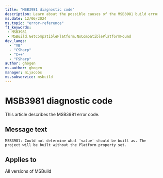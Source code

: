 ```yaml
---
title: "MSB3981 diagnostic code"
description: Learn about the possible causes of the MSB3981 build error, and get troubleshooting tips.
ms.date: 12/06/2024
ms.topic: "error-reference"
f1_keywords:
 - MSB3981
 - MSBuild.GetCompatiblePlatform.NoCompatiblePlatformFound
dev_langs:
  - "VB"
  - "CSharp"
  - "C++"
  - "FSharp"
author: ghogen
ms.author: ghogen
manager: mijacobs
ms.subservice: msbuild
---
```


# MSB3981 diagnostic code

<!-- :::ErrorDefinitionDescription::: -->
<!-- :::editable-content name="introDescription"::: -->
This article describes the MSB3981 error code.
<!-- :::editable-content-end::: -->

## Message text

`MSB3981: Could not determine what 'value' should be built as. The project will be built without the Platform property set.`

<!-- :::editable-content name="postOutputDescription"::: -->
<!--
{StrBegin="MSB3981: "}
-->
<!-- :::editable-content-end::: -->
<!-- :::ErrorDefinitionDescription-end::: -->

## Applies to

All versions of MSBuild
